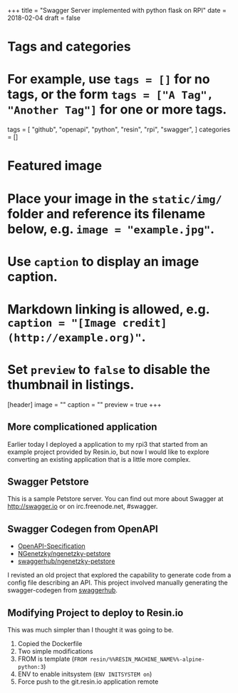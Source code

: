 +++
title = "Swagger Server implemented with python flask on RPI"
date = 2018-02-04
draft = false

# Tags and categories
# For example, use `tags = []` for no tags, or the form `tags = ["A Tag", "Another Tag"]` for one or more tags.
tags = [
    "github",
    "openapi",
    "python",
    "resin",
    "rpi",
    "swagger",
]
categories = []

# Featured image
# Place your image in the `static/img/` folder and reference its filename below, e.g. `image = "example.jpg"`.
# Use `caption` to display an image caption.
#   Markdown linking is allowed, e.g. `caption = "[Image credit](http://example.org)"`.
# Set `preview` to `false` to disable the thumbnail in listings.
[header]
image = ""
caption = ""
preview = true
+++

## More complicationed application

Earlier today I deployed a application to my rpi3 that started from an example
project provided by Resin.io, but now I would like to explore converting an
existing application that is a little more complex.

## Swagger Petstore

This is a sample Petstore server. You can find out more about Swagger at
http://swagger.io or on irc.freenode.net, #swagger.

## Swagger Codegen from OpenAPI

- [OpenAPI-Specification](https://github.com/OAI/OpenAPI-Specification)
- [NGenetzky/ngenetzky-petstore](https://github.com/NGenetzky/ngenetzky-petstore)
- [swaggerhub/ngenetzky-petstore](https://app.swaggerhub.com/apis/nathansen/ngenetzky-petstore/1.0.0)

I revisted an old project that explored the capability to generate code from a
config file describing an API. This project involved manually generating
the swagger-codegen from [swaggerhub](https://app.swaggerhub.com/).

## Modifying Project to deploy to Resin.io

This was much simpler than I thought it was going to be.

1. Copied the Dockerfile
2. Two simple modifications
  1. FROM is template (`FROM resin/%%RESIN_MACHINE_NAME%%-alpine-python:3`)
  2. ENV to enable initsystem (`ENV INITSYSTEM on`)
3. Force push to the git.resin.io application remote

